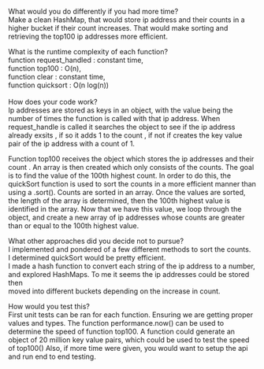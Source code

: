 What would you do differently if you had more time? <br />
Make a clean HashMap, that would store ip address and their counts
in a higher bucket if their count increases.  That would make
sorting and retrieving the top100 ip addresses more efficient.

What is the runtime complexity of each function? <br />
function request_handled : constant time, <br />
function top100 : O(n), <br />
function clear : constant time,  <br />
function quicksort : O(n log(n))<br />
<br />
How does your code work?<br />
Ip addresses are stored as keys in an object, with the value being the number
of times the function is called with that ip address.  When request_handle is called 
it searches the object to see if the ip address already exsits , 
if so it adds 1 to the count , if not if creates the key value pair of the ip address 
with a count of 1.

Function top100 receives the object which stores the ip addresses and their count .
An array is then created which only consists of the counts.
The goal is to find the value of the 100th highest count. 
In order to do this, the quickSort function is used to sort the counts
in a more efficient manner than using a .sort().  Counts are sorted in an array.
Once the values are sorted, the length of the array is determined, then 
the 100th highest value is identified in the array.
Now that we have this value, we loop through the object, and 
create a new array of ip addresses whose counts are greater than or equal
to the 100th highest value.


What other approaches did you decide not to pursue?<br />
I implemented and pondered of a few different methods to sort the counts.<br />
I determined quickSort would be pretty efficient.<br />
I made a hash function to convert each string of the ip address to a number,<br />
and explored HashMaps.  To me it seems the ip addresses could be stored then<br />
moved into different buckets depending on the increase in count.<br />


How would you test this?<br />
First unit tests can be ran for each function.  Ensuring we are getting
proper values and types.
The function performance.now() can be used to determine the speed 
of function top100.  A function could generate an object of 
20 million key value pairs, which could be used to test the speed of
top100()
Also, if more time were given, you would want to setup the api and 
run end to end testing.